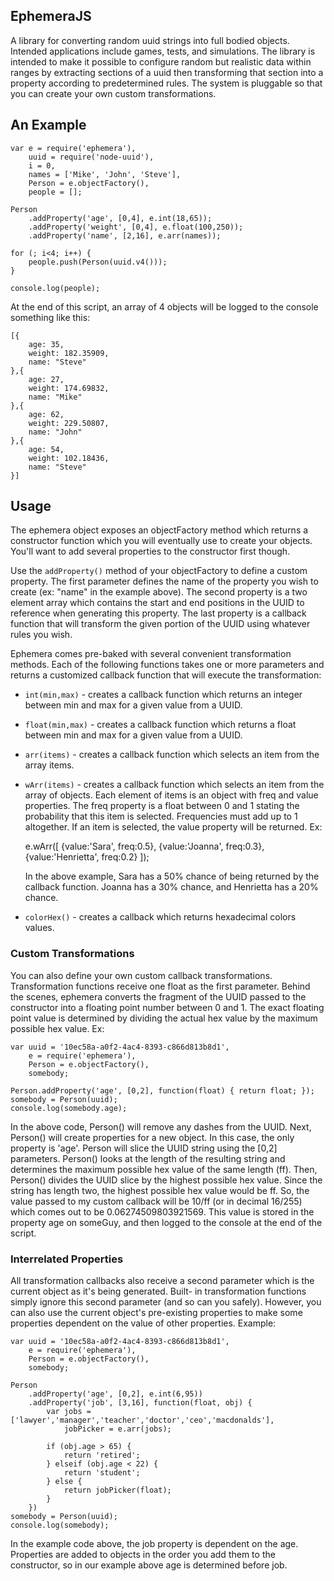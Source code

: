 EphemeraJS
----------

A library for converting random uuid strings into full bodied objects. Intended applications include games, tests, and
simulations. The library is intended to make it possible to configure random but realistic data within ranges by
extracting sections of a uuid then transforming that section into a property according to predetermined rules. The
system is pluggable so that you can create your own custom transformations.

## An Example

    var e = require('ephemera'),
    	uuid = require('node-uuid'),
    	i = 0,
    	names = ['Mike', 'John', 'Steve'],
        Person = e.objectFactory(),
        people = [];

    Person
        .addProperty('age', [0,4], e.int(18,65));
        .addProperty('weight', [0,4], e.float(100,250));
        .addProperty('name', [2,16], e.arr(names));

    for (; i<4; i++) {
    	people.push(Person(uuid.v4()));
    }

    console.log(people);

At the end of this script, an array of 4 objects will be logged to the console something like this:

    [{
        age: 35,
        weight: 182.35909,
        name: "Steve"
    },{
        age: 27,
        weight: 174.69832,
        name: "Mike"
    },{
        age: 62,
        weight: 229.50807,
        name: "John"
    },{
        age: 54,
        weight: 102.18436,
        name: "Steve"
    }]

## Usage

The ephemera object exposes an objectFactory method which returns a constructor function which you will eventually use to
create your objects. You'll want to add several properties to the constructor first though.

Use the `addProperty()` method of your objectFactory to define a custom property. The first parameter defines the name of
the property you wish to create (ex: "name" in the example above). The second property is a two element array which
contains the start and end positions in the UUID to reference when generating this property. The last property is a
callback function that will transform the given portion of the UUID using whatever rules you wish.

Ephemera comes pre-baked with several convenient transformation methods. Each of the following functions takes one or
more parameters and returns a customized callback function that will execute the transformation:

 + `int(min,max)` - creates a callback function which returns an integer between min and max for a given value from a UUID.
 + `float(min,max)` - creates a callback function which returns a float between min and max for a given value from a UUID.
 + `arr(items)` - creates a callback function which selects an item from the array items.
 + `wArr(items)` - creates a callback function which selects an item from the array of objects. Each element of items
   is an object with freq and value properties. The freq property is a float between 0 and 1 stating the probability that
   this item is selected. Frequencies must add up to 1 altogether. If an item is selected, the value property will be
   returned. Ex:

     e.wArr([
       {value:'Sara', freq:0.5},
       {value:'Joanna', freq:0.3},
       {value:'Henrietta', freq:0.2}
     ]);

   In the above example, Sara has a 50% chance of being returned by the callback function. Joanna has a 30% chance, and
   Henrietta has a 20% chance.
 + `colorHex()` - creates a callback which returns hexadecimal colors values.

### Custom Transformations

You can also define your own custom callback transformations. Transformation functions receive one float as the first
parameter. Behind the scenes, ephemera converts the fragment of the UUID passed to the constructor into a floating point
number between 0 and 1. The exact floating point value is determined by dividing the actual hex value by the maximum
possible hex value. Ex:

    var uuid = '10ec58a-a0f2-4ac4-8393-c866d813b8d1',
        e = require('ephemera'),
        Person = e.objectFactory(),
        somebody;

    Person.addProperty('age', [0,2], function(float) { return float; });
    somebody = Person(uuid);
    console.log(somebody.age);

In the above code, Person() will remove any dashes from the UUID. Next, Person() will create properties for a new object.
In this case, the only property is 'age'. Person will slice the UUID string using the [0,2] parameters. Person() looks
at the length of the resulting string and determines the maximum possible hex value of the same length (ff). Then,
Person() divides the UUID slice by the highest possible hex value. Since the string has length two, the highest possible
hex value would be ff. So, the value passed to my custom callback will be 10/ff (or in decimal 16/255) which comes out
to be 0.06274509803921569. This value is stored in the property age on someGuy, and then logged to the console at the
end of the script.

### Interrelated Properties

All transformation callbacks also receive a second parameter which is the current object as it's being generated. Built-
in transformation functions simply ignore this second parameter (and so can you safely). However, you can also use the
current object's pre-existing properties to make some properties dependent on the value of other properties. Example:

    var uuid = '10ec58a-a0f2-4ac4-8393-c866d813b8d1',
        e = require('ephemera'),
        Person = e.objectFactory(),
        somebody;

    Person
        .addProperty('age', [0,2], e.int(6,95))
        .addProperty('job', [3,16], function(float, obj) {
            var jobs = ['lawyer','manager','teacher','doctor','ceo','macdonalds'],
                jobPicker = e.arr(jobs);

            if (obj.age > 65) {
                return 'retired';
            } elseif (obj.age < 22) {
                return 'student';
            } else {
                return jobPicker(float);
            }
        })
    somebody = Person(uuid);
    console.log(somebody);

In the example code above, the job property is dependent on the age. Properties are added to objects in the order you
add them to the constructor, so in our example above age is determined before job.

